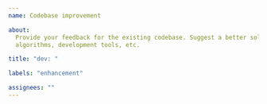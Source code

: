 ```yaml
---
name: Codebase improvement

about:
  Provide your feedback for the existing codebase. Suggest a better solution for
  algorithms, development tools, etc.

title: "dev: "

labels: "enhancement"

assignees: ""
---
```

